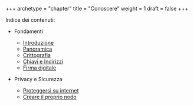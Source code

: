 +++
archetype = "chapter"
title = "Conoscere"
weight = 1
draft = false
+++

Indice dei contenuti:

- Fondamenti
	- [Introduzione](https://bitcoin-relearn.github.io/www/1_conoscere/1_conoscere_bitcoin/1_introduzione/index.html)
	- [Panoramica](https://bitcoin-relearn.github.io/www/1_conoscere/1_conoscere_bitcoin/2_panoramica/index.html)
	- [Crittografia](https://bitcoin-relearn.github.io/www/1_conoscere/1_conoscere_bitcoin/3_crittografia/index.html)
	- [Chiavi e Indirizzi](https://bitcoin-relearn.github.io/www/1_conoscere/1_conoscere_bitcoin/4_chiavi_e_indirizzi/index.html)
	- [Firma digitale](https://bitcoin-relearn.github.io/www/1_conoscere/1_conoscere_bitcoin/5_firma_digitale/index.html)
	
- Privacy e Sicurezza
	- [Proteggersi su internet](https://bitcoin-relearn.github.io/www/1_conoscere/2_privacy_e_sicurezza/4_proteggere_il_proprio_pc/index.html)
	- [Creare il proprio nodo](https://bitcoin-relearn.github.io/www/1_conoscere/2_privacy_e_sicurezza/5_creare_il_proprio_nodo/index.html)
